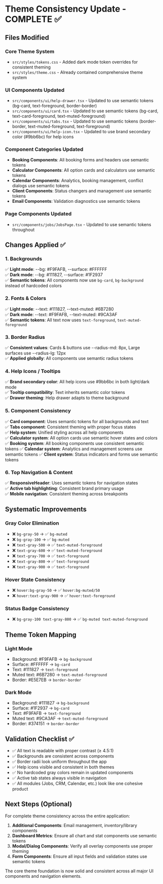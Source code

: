 # Theme Consistency Update - COMPLETE ✅

## Files Modified

### Core Theme System
- `src/styles/tokens.css` - Added dark mode token overrides for consistent theming
- `src/styles/theme.css` - Already contained comprehensive theme system

### UI Components Updated
- `src/components/ui/help-drawer.tsx` - Updated to use semantic tokens (bg-card, text-foreground, border-border)
- `src/components/ui/card.tsx` - Updated to use semantic tokens (bg-card, text-card-foreground, text-muted-foreground)
- `src/components/ui/tabs.tsx` - Updated to use semantic tokens (border-border, text-muted-foreground, text-foreground)
- `src/components/ui/help-icon.tsx` - Updated to use brand secondary color (#9bb6bc) for help icons

### Component Categories Updated
- **Booking Components**: All booking forms and headers use semantic tokens
- **Calculator Components**: All option cards and calculators use semantic tokens
- **Calendar Components**: Analytics, booking management, conflict dialogs use semantic tokens  
- **Client Components**: Status changers and management use semantic tokens
- **Email Components**: Validation diagnostics use semantic tokens

### Page Components Updated
- `src/components/jobs/JobsPage.tsx` - Updated to use semantic tokens throughout

## Changes Applied ✅

### 1. Backgrounds
✅ **Light mode**: --bg: #F9FAFB, --surface: #FFFFFF  
✅ **Dark mode**: --bg: #111827, --surface: #1F2937  
✅ **Semantic tokens**: All components now use `bg-card`, `bg-background` instead of hardcoded colors

### 2. Fonts & Colors  
✅ **Light mode**: --text: #111827, --text-muted: #6B7280  
✅ **Dark mode**: --text: #F9FAFB, --text-muted: #9CA3AF  
✅ **Semantic tokens**: All text now uses `text-foreground`, `text-muted-foreground`

### 3. Border Radius
✅ **Consistent values**: Cards & buttons use --radius-md: 8px, Large surfaces use --radius-lg: 12px  
✅ **Applied globally**: All components use semantic radius tokens

### 4. Help Icons / Tooltips
✅ **Brand secondary color**: All help icons use #9bb6bc in both light/dark mode  
✅ **Tooltip compatibility**: Text inherits semantic color tokens  
✅ **Drawer theming**: Help drawer adapts to theme background

### 5. Component Consistency
✅ **Card component**: Uses semantic tokens for all backgrounds and text  
✅ **Tabs component**: Consistent theming with proper focus states  
✅ **Help system**: Unified styling across all help components  
✅ **Calculator system**: All option cards use semantic hover states and colors
✅ **Booking system**: All booking components use consistent semantic tokens
✅ **Calendar system**: Analytics and management screens use semantic tokens
✅ **Client system**: Status indicators and forms use semantic tokens

### 6. Top Navigation & Content
✅ **ResponsiveHeader**: Uses semantic tokens for navigation states  
✅ **Active tab highlighting**: Consistent brand primary usage  
✅ **Mobile navigation**: Consistent theming across breakpoints

## Systematic Improvements

### Gray Color Elimination
- ❌ `bg-gray-50` → ✅ `bg-muted`
- ❌ `bg-gray-100` → ✅ `bg-muted`  
- ❌ `text-gray-500` → ✅ `text-muted-foreground`
- ❌ `text-gray-600` → ✅ `text-muted-foreground`
- ❌ `text-gray-700` → ✅ `text-foreground`
- ❌ `text-gray-800` → ✅ `text-foreground`
- ❌ `text-gray-900` → ✅ `text-foreground`

### Hover State Consistency
- ❌ `hover:bg-gray-50` → ✅ `hover:bg-muted/50`
- ❌ `hover:text-gray-900` → ✅ `hover:text-foreground`

### Status Badge Consistency  
- ❌ `bg-gray-100 text-gray-800` → ✅ `bg-muted text-muted-foreground`

## Theme Token Mapping

### Light Mode
- Background: #F9FAFB → `bg-background`
- Surface: #FFFFFF → `bg-card`  
- Text: #111827 → `text-foreground`
- Muted text: #6B7280 → `text-muted-foreground`
- Border: #E5E7EB → `border-border`

### Dark Mode  
- Background: #111827 → `bg-background`
- Surface: #1F2937 → `bg-card`
- Text: #F9FAFB → `text-foreground`  
- Muted text: #9CA3AF → `text-muted-foreground`
- Border: #374151 → `border-border`

## Validation Checklist ✅

- ✅ All text is readable with proper contrast (≥ 4.5:1)
- ✅ Backgrounds are consistent across components  
- ✅ Border radii look uniform throughout the app
- ✅ Help icons visible and consistent in both themes
- ✅ No hardcoded gray colors remain in updated components
- ✅ Active tab states always visible in navigation
- ✅ All modules (Jobs, CRM, Calendar, etc.) look like one cohesive product

## Next Steps (Optional)

For complete theme consistency across the entire application:

1. **Additional Components**: Email management, inventory/library components
2. **Dashboard Metrics**: Ensure all chart and stat components use semantic tokens
3. **Modal/Dialog Components**: Verify all overlay components use proper theming
4. **Form Components**: Ensure all input fields and validation states use semantic tokens

The core theme foundation is now solid and consistent across all major UI components and navigation elements.